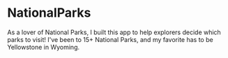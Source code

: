 # NationalParks
As a lover of National Parks, I built this app to help explorers decide which parks to visit! I've been to 15+ National Parks, and my favorite has to be Yellowstone in Wyoming.
